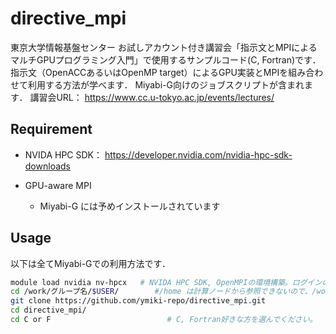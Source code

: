 # directive_mpi

東京大学情報基盤センター お試しアカウント付き講習会「指示文とMPIによるマルチGPUプログラミング入門」で使用するサンプルコード(C, Fortran)です．
指示文（OpenACCあるいはOpenMP target）によるGPU実装とMPIを組み合わせて利用する方法が学べます．
Miyabi-G向けのジョブスクリプトが含まれます．
講習会URL： https://www.cc.u-tokyo.ac.jp/events/lectures/

## Requirement

* NVIDA HPC SDK： https://developer.nvidia.com/nvidia-hpc-sdk-downloads

* GPU-aware MPI
  * Miyabi-G には予めインストールされています

## Usage

以下は全てMiyabi-Gでの利用方法です．

```bash
module load nvidia nv-hpcx   # NVIDA HPC SDK, OpenMPIの環境構築。ログインの度必要です．
cd /work/グループ名/$USER/        #/home は計算ノードから参照できないので、/work以下で作業しましょう．
git clone https://github.com/ymiki-repo/directive_mpi.git
cd directive_mpi/
cd C or F                          # C, Fortran好きな方を選んでください。
```
